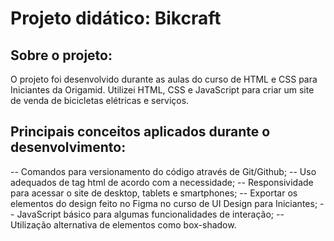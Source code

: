 # Projeto didático: Bikcraft

## Sobre o projeto:
O projeto foi desenvolvido durante as aulas do curso de HTML e CSS para Iniciantes da Origamid. Utilizei HTML, CSS e JavaScript para criar um site de venda de bicicletas elétricas e serviços.

## Principais conceitos aplicados durante o desenvolvimento:

-- Comandos para versionamento do código através de Git/Github;
-- Uso adequados de tag html de acordo com a necessidade;
-- Responsividade para acessar o site de desktop, tablets e smartphones;
-- Exportar os elementos do design feito no Figma no curso de UI Design para Iniciantes;
-- JavaScript básico para algumas funcionalidades de interação;
-- Utilização alternativa de elementos como box-shadow.

